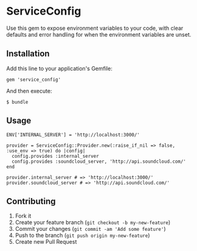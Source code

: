 # ServiceConfig

Use this gem to expose environment variables to your code, with clear
defaults and error handling for when the environment variables are
unset.

## Installation

Add this line to your application's Gemfile:

    gem 'service_config'

And then execute:

    $ bundle

## Usage

    ENV['INTERNAL_SERVER'] = 'http://localhost:3000/'

    provider = ServiceConfig::Provider.new(:raise_if_nil => false, :use_env => true) do |config|
      config.provides :internal_server
      config.provides :soundcloud_server, 'http://api.soundcloud.com/'
    end

    provider.internal_server # => 'http://localhost:3000/'
    provider.soundcloud_server # => 'http://api.soundcloud.com/'

## Contributing

1. Fork it
2. Create your feature branch (`git checkout -b my-new-feature`)
3. Commit your changes (`git commit -am 'Add some feature'`)
4. Push to the branch (`git push origin my-new-feature`)
5. Create new Pull Request
